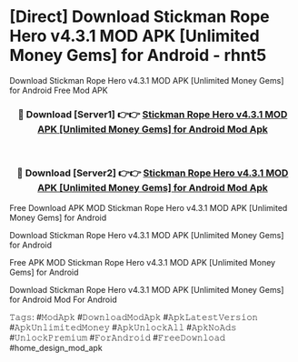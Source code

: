 # [Direct] Download Stickman Rope Hero v4.3.1 MOD APK [Unlimited Money Gems] for Android - rhnt5
Download Stickman Rope Hero v4.3.1 MOD APK [Unlimited Money Gems] for Android Free Mod APK

<div align="center">
<h3>🔴 Download [Server1] 👉👉 <a href="https://apk-comot.site?title=Stickman_Rope_Hero_v4.3.1_MOD_APK_[Unlimited_Money_Gems]_for_Android">Stickman Rope Hero v4.3.1 MOD APK [Unlimited Money Gems] for Android Mod Apk</a></h3><br>

<h3>🔴 Download [Server2] 👉👉 <a href="https://apk-comot.site?title=Stickman_Rope_Hero_v4.3.1_MOD_APK_[Unlimited_Money_Gems]_for_Android">Stickman Rope Hero v4.3.1 MOD APK [Unlimited Money Gems] for Android Mod Apk</a></h3>
</div>


Free Download APK MOD Stickman Rope Hero v4.3.1 MOD APK [Unlimited Money Gems] for Android

Download Stickman Rope Hero v4.3.1 MOD APK [Unlimited Money Gems] for Android 

Free APK MOD Stickman Rope Hero v4.3.1 MOD APK [Unlimited Money Gems] for Android 

Download Stickman Rope Hero v4.3.1 MOD APK [Unlimited Money Gems] for Android Mod For Android

𝚃𝚊𝚐𝚜: #𝙼𝚘𝚍𝙰𝚙𝚔 #𝙳𝚘𝚠𝚗𝚕𝚘𝚊𝚍𝙼𝚘𝚍𝙰𝚙𝚔 #𝙰𝚙𝚔𝙻𝚊𝚝𝚎𝚜𝚝𝚅𝚎𝚛𝚜𝚒𝚘𝚗 #𝙰𝚙𝚔𝚄𝚗𝚕𝚒𝚖𝚒𝚝𝚎𝚍𝙼𝚘𝚗𝚎𝚢 #𝙰𝚙𝚔𝚄𝚗𝚕𝚘𝚌𝚔𝙰𝚕𝚕 #𝙰𝚙𝚔𝙽𝚘𝙰𝚍𝚜 #𝚄𝚗𝚕𝚘𝚌𝚔𝙿𝚛𝚎𝚖𝚒𝚞𝚖 #𝙵𝚘𝚛𝙰𝚗𝚍𝚛𝚘𝚒𝚍 #𝙵𝚛𝚎𝚎𝙳𝚘𝚠𝚗𝚕𝚘𝚊𝚍 #home_design_mod_apk